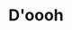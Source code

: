 ---
inv_num: 2014-036
add_credit:
url: 2014-036-doooh
title: D'oooh
year: '2014'
display_year: '2014'
medium: Foam pool noodles, armbands, Santa Cruz skateboard
dims: 140 cm x variable width x variable depth
pitch:
ps:
live_url:
youtube:
related_code:
subheading:
download:
commission:
related:
layout: things-i-made
---